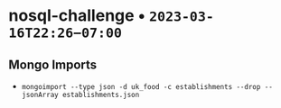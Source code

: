 # nosql-challenge • `2023-03-16T22:26−07:00`

## Mongo Imports
- `mongoimport --type json -d uk_food -c establishments --drop --jsonArray establishments.json`
